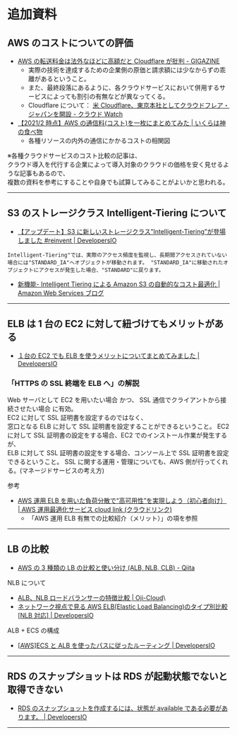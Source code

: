 # 追加資料

## AWS のコストについての評価

-   [AWS の転送料金は法外なほどに高額だと Cloudflare が批判 - GIGAZINE](https://gigazine.net/news/20210726-cloudflare-aws-egress-fees/)
    -   実際の技術を達成するための企業側の原価と請求額には少なからずの乖離があるということ。
    -   また、最終段落にあるように、各クラウドサービスにおいて併用するサービスによっても割引の有無などが異なってくる。
    -   Cloudflare について： [米 Cloudflare、東京本社としてクラウドフレア・ジャパンを開設 - クラウド Watch](https://cloud.watch.impress.co.jp/docs/news/1266657.html)
-   [【2021/2 時点】AWS の通信料(コスト)を一枚にまとめてみた | いくらは神の食べ物](https://www.ikura-oisii.com/1065/)
    -   各種リソースの内外の通信にかかるコストの相関図

※各種クラウドサービスのコスト比較の記事は、  
クラウド導入を代行する企業によって導入対象のクラウドの価格を安く見せるような記事もあるので、  
複数の資料を参考にすることや自身でも試算してみることがよいかと思われる。

---

## S3 のストレージクラス Intelligent-Tiering について

-   [【アップデート】S3 に新しいストレージクラス”Intelligent-Tiering”が登場しました #reinvent | DevelopersIO](https://dev.classmethod.jp/articles/s3-new-storage-class-intelligent-tiering/)

```
Intelligent-Tiering"では、実際のアクセス頻度を監視し、長期間アクセスされていない場合には"STANDARD_IA"へオブジェクトが移動されます。 "STANDARD_IA"に移動されたオブジェクトにアクセスが発生した場合、"STANDARD"に戻ります。
```

-   [新機能- Intelligent Tiering による Amazon S3 の自動的なコスト最適化 | Amazon Web Services ブログ](https://aws.amazon.com/jp/blogs/news/new-automatic-cost-optimization-for-amazon-s3-via-intelligent-tiering/)

---

## ELB は 1 台の EC2 に対して紐づけてもメリットがある

-   [１台の EC2 でも ELB を使うメリットについてまとめてみました | DevelopersIO](https://dev.classmethod.jp/articles/benefit_elb_with_one_ec2/)

### 「HTTPS の SSL 終端を ELB へ」の解説

Web サーバとして EC2 を用いたい場合 かつ、 SSL 通信でクライアントから接続させたい場合 に有効。  
EC2 に対して SSL 証明書を設定するのではなく、  
窓口となる ELB に対して SSL 証明書を設定することができるということ。
EC2 に対して SSL 証明書の設定をする場合、EC2 でのインストール作業が発生するが、  
ELB に対して SSL 証明書の設定をする場合、コンソール上で SSL 証明書を設定できるということ。
SSL に関する運用・管理についても、AWS 側が行ってくれる。(マネージドサービスの考え方)

参考

-   [AWS 運用 ELB を用いた負荷分散で“高可用性”を実現しよう（初心者向け） | AWS 運用最適化サービス cloud link (クラウドリンク)](https://aws.taf-jp.com/blog/29998)
    -   「AWS 運用 ELB 有無での比較紹介（メリット）」の項を参照

---

## LB の比較

-   [AWS の 3 種類の LB の比較と使い分け (ALB, NLB, CLB) - Qiita](https://qiita.com/suzuki-navi/items/a8f4e21d75e685df51e9)

NLB について

-   [ALB、NLB ロードバランサーの特徴比較 | Oji-Cloud](https://oji-cloud.net/2019/12/12/post-3682/)\
-   [ネットワーク視点で見る AWS ELB(Elastic Load Balancing)のタイプ別比較[NLB 対応] | DevelopersIO](https://dev.classmethod.jp/articles/describe-elb-types/)

ALB + ECS の構成

-   [[AWS]ECS と ALB を使ったパスに従ったルーティング | DevelopersIO](https://dev.classmethod.jp/articles/ecs-alb-routing/)

---

## RDS のスナップショットは RDS が起動状態でないと取得できない

-   [RDS のスナップショットを作成するには、状態が available である必要があります。 | DevelopersIO](https://dev.classmethod.jp/articles/tsnote-rds-snapshot-stopped-001/)

---
